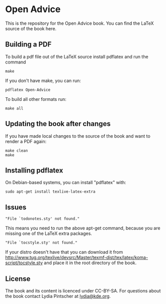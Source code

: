 # Open Advice

This is the repository for the Open Advice book. You can find the LaTeX
source of the book here.

## Building a PDF

To build a pdf file out of the LaTeX source install pdflatex and run the
command

    make

If you don't have make, you can run:

    pdflatex Open-Advice
    
To build all other formats run:

    make all

## Updating the book after changes

If you have made local changes to the source of the book and want to render
a PDF again:

    make clean
    make

## Installing pdflatex

On Debian-based systems, you can install "pdflatex" with:

    sudo apt-get install texlive-latex-extra

## Issues

    "File `todonotes.sty' not found."

This means you need to run the above apt-get command, because you are
missing one of the LaTeX extra packages.

    "File `tocstyle.sty' not found."

If your distro doesn't have that you can download it from
http://www.tug.org/texlive/devsrc/Master/texmf-dist/tex/latex/koma-script/tocstyle.sty
and place it in the root directory of the book.

## License

The book and its content is licenced under CC-BY-SA. For questions about the
book contact Lydia Pintscher at lydia@kde.org.

